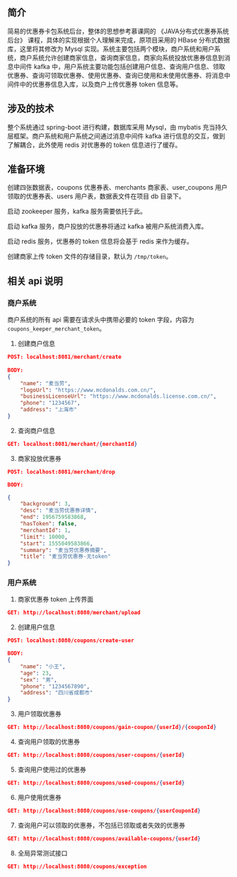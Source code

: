 ## 简介

简易的优惠券卡包系统后台，整体的思想参考慕课网的 《JAVA分布式优惠券系统后台》 课程，具体的实现根据个人理解来完成，原项目采用的 HBase 分布式数据库，这里将其修改为 Mysql 实现。系统主要包括两个模块，商户系统和用户系统，商户系统允许创建商家信息，查询商家信息，商家向系统投放优惠券信息到消息中间件 kafka 中，用户系统主要功能包括创建用户信息、查询用户信息、领取优惠券、查询可领取优惠券、使用优惠券、查询已使用和未使用优惠券、将消息中间件中的优惠券信息入库，以及商户上传优惠券 token 信息等。

## 涉及的技术

整个系统通过 spring-boot 进行构建，数据库采用 Mysql，由 mybatis 充当持久层框架。商户系统和用户系统之间通过消息中间件 kafka 进行信息的交互，做到了解耦合，此外使用 redis 对优惠券的 token 信息进行了缓存。

## 准备环境

创建四张数据表，coupons 优惠券表、merchants 商家表、user_coupons 用户领取的优惠券表、users 用户表，数据表文件在项目 db 目录下。

启动 zookeeper 服务，kafka 服务需要依托于此。

启动 kafka 服务，商户投放的优惠券将通过 kafka 被用户系统消费入库。

启动 redis 服务，优惠券的 token 信息将会基于 redis 来作为缓存。

创建商家上传 token 文件的存储目录，默认为 `/tmp/token`。

## 相关 api 说明

### 商户系统

商户系统的所有 api 需要在请求头中携带必要的 token 字段，内容为 `coupons_keeper_merchant_token`。

1. 创建商户信息

``` json
POST: localhost:8081/merchant/create
    
BODY: 
{
    "name": "麦当劳",
    "logoUrl": "https://www.mcdonalds.com.cn/",
    "businessLicenseUrl": "https://www.mcdonalds.license.com.cn/",
    "phone": "1234567",
    "address": "上海市"
}
```

2. 查询商户信息

``` json
GET: localhost:8081/merchant/{merchantId}
```

3. 商家投放优惠券
``` json
POST: localhost:8081/merchant/drop

BODY:

{
    "background": 3,
    "desc": "麦当劳优惠券详情",
    "end": 1956759583868,
    "hasToken": false,
    "merchantId": 1,
    "limit": 10000,
    "start": 1555049583866,
    "summary": "麦当劳优惠券摘要",
    "title": "麦当劳优惠券-无token"
}
```

### 用户系统

1. 商家优惠券 token 上传界面

``` json
GET: http://localhost:8080/merchant/upload
```

2. 创建用户信息

``` json
POST: localhost:8080/coupons/create-user

BODY:
{
	"name": "小王",
	"age": 23,
	"sex": "男",
	"phone": "1234567890",
	"address": "四川省成都市"
}
```

3. 用户领取优惠券

``` json
GET: http://localhost:8080/coupons/gain-coupon/{userId}/{couponId}
```

4. 查询用户领取的优惠券

``` json
GET: http://localhost:8080/coupons/user-coupons/{userId}
```

5. 查询用户使用过的优惠券

``` json
GET: http://localhost:8080/coupons/used-coupons/{userId}
```

6. 用户使用优惠券

``` json
GET: http://localhost:8080/coupons/use-coupons/{userCouponId}
```

7. 查询用户可以领取的优惠券，不包括已领取或者失效的优惠券

``` json
GET: http://localhost:8080/coupons/available-coupons/{userId}
```

8. 全局异常测试接口

``` json
GET: http://localhost:8080/coupons/exception
```
